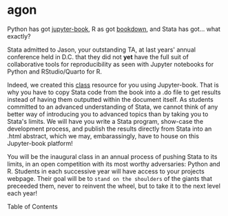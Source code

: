 # agon

Python has got [jupyter-book](https://jupyterbook.org/en/stable/intro.html), R as got [bookdown](https://www.youtube.com/watch?v=9i0ElncHGRg), and Stata has got... what exactly?

Stata admitted to Jason, your outstanding TA, at last years' annual conference held in D.C. that they did not **yet** have the full suit of collaborative tools for reproducibility as seen with Jupyter notebooks for Python and RStudio/Quarto for R.

Indeed, we created this [class](https://www.jhsph.edu/courses/course/37447/2022/340.700.71/advanced-stata-programming) resource for you using Jupyter-book. That is why you have to copy Stata code from the book into a .do file to get results instead of having them outputted within the document itself. As students committed to an advanced understanding of Stata, we cannot think of any better way of introducing you to advanced topics than by taking you to Stata's limits. We will have you write a Stata program, show-case the development process, and publish the results directly from Stata into an .html abstract, which we may, embarassingly, have to house on this Jupyter-book platform!

You will be the inaugural class in an annual process of pushing Stata to its limits, in an open competition with its most worthy adversaries: Python and R. Students in each successive year will have access to your projects webpage. Their goal will be to `stand on the shoulders` of the giants that preceeded them, never to reinvent the wheel, but to take it to the next level each year!

Table of Contents

```{tableofcontents}
```
